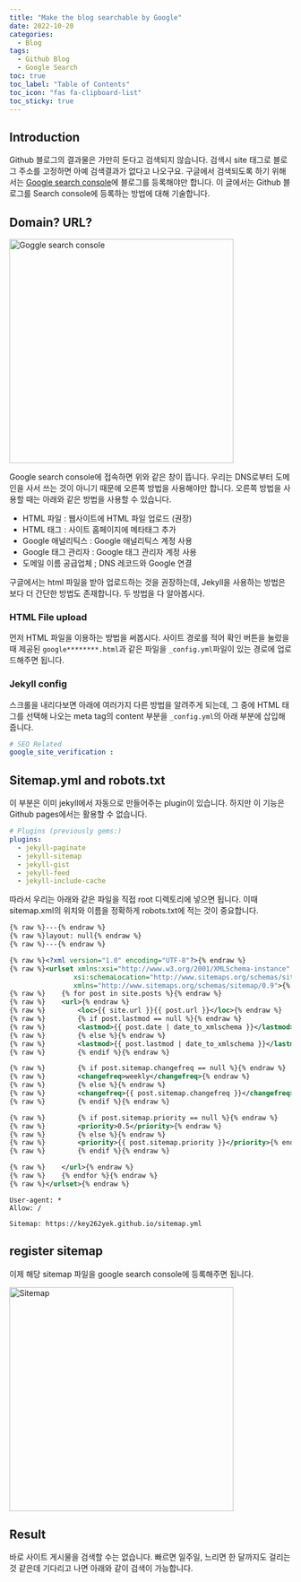 ```yaml
---
title: "Make the blog searchable by Google"
date: 2022-10-20
categories:
  - Blog
tags:
  - Github Blog
  - Google Search
toc: true
toc_label: "Table of Contents"
toc_icon: "fas fa-clipboard-list"
toc_sticky: true
---
```


## Introduction
Github 블로그의 결과물은 가만히 둔다고 검색되지 않습니다. 
검색시 site 태그로 블로그 주소를 고정하면 아예 검색결과가 없다고 나오구요.
구글에서 검색되도록 하기 위해서는 [Google search console]("https://search.google.com/search-console/welcome?hl=ko")에 블로그를 등록해야만 합니다. 
이 글에서는 Github 블로그를 Search console에 등록하는 방법에 대해 기술합니다.

## Domain? URL?
<img src="https://key262yek.github.io/assets/images/google_search_console.PNG" alt="Goggle search console" width="400"/>

Google search console에 접속하면 위와 같은 창이 뜹니다. 
우리는 DNS로부터 도메인을 사서 쓰는 것이 아니기 때문에 오른쪽 방법을 사용해야만 합니다.
오른쪽 방법을 사용할 때는 아래와 같은 방법을 사용할 수 있습니다. 

- HTML 파일 : 웹사이트에 HTML 파일 업로드 (권장)
- HTML 태그 : 사이트 홈페이지에 메타태그 추가
- Google 애널리틱스 : Google 애널리틱스 계정 사용
- Google 태그 관리자 : Google 태그 관리자 계정 사용
- 도메일 이름 공급업체 ; DNS 레코드와 Google 연결
 
구글에서는 html 파일을 받아 업로드하는 것을 권장하는데,
Jekyll을 사용하는 방법은 보다 더 간단한 방법도 존재합니다. 
두 방법을 다 알아봅시다. 

### HTML File upload
먼저 HTML 파일을 이용하는 방법을 써봅시다. 
사이트 경로를 적어 확인 버튼을 눌렀을 때 제공된 `google********.html`과 같은 파일을 `_config.yml`파일이 있는 경로에 업로드해주면 됩니다. 

### Jekyll config
스크롤을 내리다보면 아래에 여러가지 다른 방법을 알려주게 되는데,
그 중에 HTML 태그를 선택해 나오는 meta tag의 content 부분을 `_config.yml`의 아래 부분에 삽입해줍니다.
```yml
# SEO Related
google_site_verification :
```

## Sitemap.yml and robots.txt
이 부분은 이미 jekyll에서 자동으로 만들어주는 plugin이 있습니다. 
하지만 이 기능은 Github pages에서는 활용할 수 없습니다. 
```yml
# Plugins (previously gems:)
plugins:
  - jekyll-paginate
  - jekyll-sitemap
  - jekyll-gist
  - jekyll-feed
  - jekyll-include-cache
```

따라서 우리는 아래와 같은 파일을 직접 root 디렉토리에 넣으면 됩니다. 
이때 sitemap.xml의 위치와 이름을 정확하게 robots.txt에 적는 것이 중요합니다. 
```xml
{% raw %}---{% endraw %}
{% raw %}layout: null{% endraw %}
{% raw %}---{% endraw %}

{% raw %}<?xml version="1.0" encoding="UTF-8"?>{% endraw %}
{% raw %}<urlset xmlns:xsi="http://www.w3.org/2001/XMLSchema-instance"
                xsi:schemaLocation="http://www.sitemaps.org/schemas/sitemap/0.9 http://www.sitemaps.org/schemas/sitemap/0.9/sitemap.xsd"
                xmlns="http://www.sitemaps.org/schemas/sitemap/0.9">{% endraw %}
{% raw %}    {% for post in site.posts %}{% endraw %}
{% raw %}    <url>{% endraw %}
{% raw %}        <loc>{{ site.url }}{{ post.url }}</loc>{% endraw %}
{% raw %}        {% if post.lastmod == null %}{% endraw %}
{% raw %}        <lastmod>{{ post.date | date_to_xmlschema }}</lastmod>{% endraw %}
{% raw %}        {% else %}{% endraw %}
{% raw %}        <lastmod>{{ post.lastmod | date_to_xmlschema }}</lastmod>{% endraw %}
{% raw %}        {% endif %}{% endraw %}

{% raw %}        {% if post.sitemap.changefreq == null %}{% endraw %}
{% raw %}        <changefreq>weekly</changefreq>{% endraw %}
{% raw %}        {% else %}{% endraw %}
{% raw %}        <changefreq>{{ post.sitemap.changefreq }}</changefreq>{% endraw %}
{% raw %}        {% endif %}{% endraw %}

{% raw %}        {% if post.sitemap.priority == null %}{% endraw %}
{% raw %}        <priority>0.5</priority>{% endraw %}
{% raw %}        {% else %}{% endraw %}
{% raw %}        <priority>{{ post.sitemap.priority }}</priority>{% endraw %}
{% raw %}        {% endif %}{% endraw %}

{% raw %}    </url>{% endraw %}
{% raw %}    {% endfor %}{% endraw %}
{% raw %}</urlset>{% endraw %}
```

```
User-agent: *
Allow: /

Sitemap: https://key262yek.github.io/sitemap.yml
```

## register sitemap
이제 해당 sitemap 파일을 google search console에 등록해주면 됩니다. 

<img src="https://key262yek.github.io/assets/images/add_sitemap.PNG" alt="Sitemap" width="400"/>

## Result
바로 사이트 게시물을 검색할 수는 없습니다. 빠르면 일주일, 느리면 한 달까지도 걸리는 것 같은데 기다리고 나면 아래와 같이 검색이 가능합니다. 
